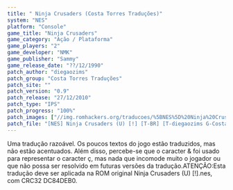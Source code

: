 ```yaml
---
title: " Ninja Crusaders (Costa Torres Traduções)"
system: "NES"
platform: "Console"
game_title: "Ninja Crusaders"
game_category: "Ação / Plataforma"
game_players: "2"
game_developer: "NMK"
game_publisher: "Sammy"
game_release_date: "??/12/1990"
patch_author: "diegaozims"
patch_group: "Costa Torres Traduções"
patch_site: ""
patch_version: "0.9"
patch_release: "27/12/2010"
patch_type: "IPS"
patch_progress: "100%"
patch_images: ["//img.romhackers.org/traducoes/%5BNES%5D%20Ninja%20Crusaders%20-%20Costa%20Torres%20Tradu%C3%A7%C3%B5es%20-%201.png","//img.romhackers.org/traducoes/%5BNES%5D%20Ninja%20Crusaders%20-%20Costa%20Torres%20Tradu%C3%A7%C3%B5es%20-%202.png","//img.romhackers.org/traducoes/%5BNES%5D%20Ninja%20Crusaders%20-%20Costa%20Torres%20Tradu%C3%A7%C3%B5es%20-%203.png"]
patch_file: "[NES] Ninja Crusaders (U) [!] [T-BR] [T-diegaozims G-Costa Torres Traduções] [V-0.9 P-100% A-2010].zip"
---
```

Uma tradução razoável. Os poucos textos do jogo estão traduzidos, mas não estão acentuados. Além disso, percebe-se que o caracter & foi usado para representar o caracter ç, mas nada que incomode muito o jogador ou que não possa ser resolvido em futuras versões da tradução.ATENÇÃO:Esta tradução deve ser aplicada na ROM original Ninja Crusaders (U) [!].nes, com CRC32 DC84DEB0.